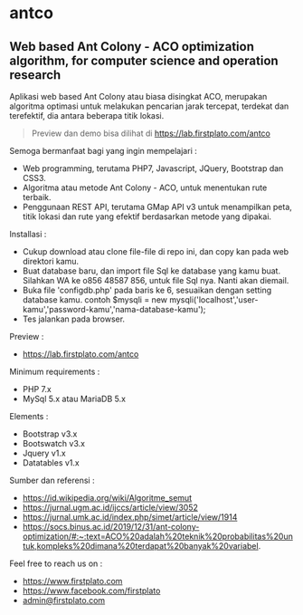 # antco

## Web based Ant Colony - ACO optimization algorithm, for computer science and operation research

Aplikasi web based Ant Colony atau biasa disingkat ACO, merupakan algoritma optimasi untuk melakukan pencarian jarak tercepat, terdekat dan terefektif, dia antara beberapa titik lokasi.

> Preview dan demo bisa dilihat di https://lab.firstplato.com/antco

Semoga bermanfaat bagi yang ingin mempelajari :
- Web programming, terutama PHP7, Javascript, JQuery, Bootstrap dan CSS3.
- Algoritma atau metode Ant Colony - ACO, untuk menentukan rute terbaik.
- Penggunaan REST API, terutama GMap API v3 untuk menampilkan peta, titik lokasi dan rute yang efektif berdasarkan metode yang dipakai.

Installasi :

- Cukup download atau clone file-file di repo ini, dan copy kan pada web direktori kamu.
- Buat database baru, dan import file Sql ke database yang kamu buat. Silahkan WA ke o856 48587 856, untuk file Sql nya. Nanti akan diemail.
- Buka file 'configdb.php' pada baris ke 6, sesuaikan dengan setting database kamu. contoh $mysqli = new mysqli('localhost','user-kamu','password-kamu','nama-database-kamu');
- Tes jalankan pada browser.

Preview :

- https://lab.firstplato.com/antco

Minimum requirements :

- PHP 7.x
- MySql 5.x atau MariaDB 5.x

Elements :

- Bootstrap v3.x
- Bootswatch v3.x
- Jquery v1.x
- Datatables v1.x

Sumber dan referensi :
- https://id.wikipedia.org/wiki/Algoritme_semut
- https://jurnal.ugm.ac.id/ijccs/article/view/3052
- https://jurnal.umk.ac.id/index.php/simet/article/view/1914
- https://socs.binus.ac.id/2019/12/31/ant-colony-optimization/#:~:text=ACO%20adalah%20teknik%20probabilitas%20untuk,kompleks%20dimana%20terdapat%20banyak%20variabel.

Feel free to reach us on :
- https://www.firstplato.com
- https://www.facebook.com/firstplato
- admin@firstplato.com
